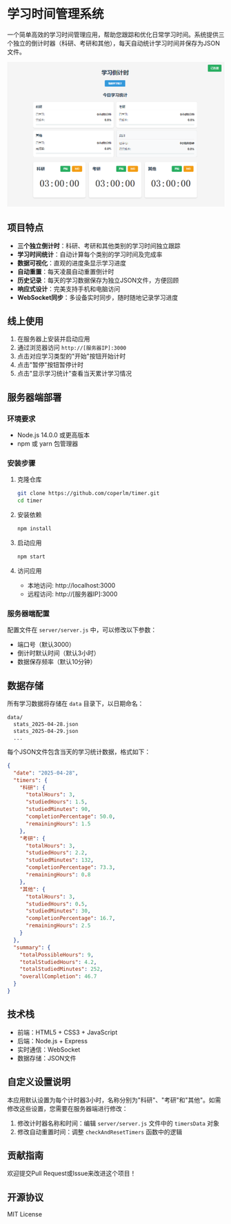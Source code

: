 # 学习时间管理系统

一个简单高效的学习时间管理应用，帮助您跟踪和优化日常学习时间。系统提供三个独立的倒计时器（科研、考研和其他），每天自动统计学习时间并保存为JSON文件。

![](pic\image-20250428142139984.png)

## 项目特点

- **三个独立倒计时**：科研、考研和其他类别的学习时间独立跟踪
- **学习时间统计**：自动计算每个类别的学习时间及完成率
- **数据可视化**：直观的进度条显示学习进度
- **自动重置**：每天凌晨自动重置倒计时
- **历史记录**：每天的学习数据保存为独立JSON文件，方便回顾
- **响应式设计**：完美支持手机和电脑访问
- **WebSocket同步**：多设备实时同步，随时随地记录学习进度

## 线上使用

1. 在服务器上安装并启动应用
2. 通过浏览器访问 `http://[服务器IP]:3000`
3. 点击对应学习类型的"开始"按钮开始计时
4. 点击"暂停"按钮暂停计时
5. 点击"显示学习统计"查看当天累计学习情况

## 服务器端部署

### 环境要求

- Node.js 14.0.0 或更高版本
- npm 或 yarn 包管理器

### 安装步骤

1. 克隆仓库
   ```bash
   git clone https://github.com/coperlm/timer.git
   cd timer
   ```

2. 安装依赖
   ```bash
   npm install
   ```

3. 启动应用
   ```bash
   npm start
   ```

4. 访问应用
   - 本地访问: http://localhost:3000
   - 远程访问: http://[服务器IP]:3000

### 服务器端配置

配置文件在 `server/server.js` 中，可以修改以下参数：

- 端口号（默认3000）
- 倒计时默认时间（默认3小时）
- 数据保存频率（默认10分钟）

## 数据存储

所有学习数据将存储在 `data` 目录下，以日期命名：

```
data/
  stats_2025-04-28.json
  stats_2025-04-29.json
  ...
```

每个JSON文件包含当天的学习统计数据，格式如下：

```json
{
  "date": "2025-04-28",
  "timers": {
    "科研": {
      "totalHours": 3,
      "studiedHours": 1.5,
      "studiedMinutes": 90,
      "completionPercentage": 50.0,
      "remainingHours": 1.5
    },
    "考研": {
      "totalHours": 3,
      "studiedHours": 2.2,
      "studiedMinutes": 132,
      "completionPercentage": 73.3,
      "remainingHours": 0.8
    },
    "其他": {
      "totalHours": 3,
      "studiedHours": 0.5,
      "studiedMinutes": 30,
      "completionPercentage": 16.7,
      "remainingHours": 2.5
    }
  },
  "summary": {
    "totalPossibleHours": 9,
    "totalStudiedHours": 4.2,
    "totalStudiedMinutes": 252,
    "overallCompletion": 46.7
  }
}
```

## 技术栈

- 前端：HTML5 + CSS3 + JavaScript
- 后端：Node.js + Express
- 实时通信：WebSocket
- 数据存储：JSON文件

## 自定义设置说明

本应用默认设置为每个计时器3小时，名称分别为"科研"、"考研"和"其他"。如需修改这些设置，您需要在服务器端进行修改：

1. 修改计时器名称和时间：编辑 `server/server.js` 文件中的 `timersData` 对象
2. 修改自动重置时间：调整 `checkAndResetTimers` 函数中的逻辑

## 贡献指南

欢迎提交Pull Request或Issue来改进这个项目！

## 开源协议

MIT License